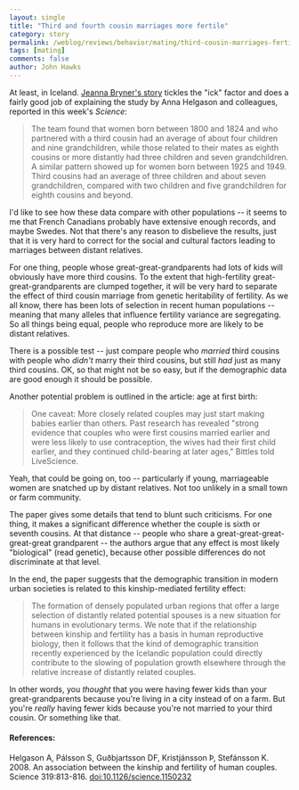 ```yaml
---
layout: single 
title: "Third and fourth cousin marriages more fertile" 
category: story
permalink: /weblog/reviews/behavior/mating/third-cousin-marriages-fertility-2008.html
tags: [mating] 
comments: false 
author: John Hawks 
---
```



<p>
At least, in Iceland. <a href="http://www.msnbc.msn.com/id/23052835/">Jeanna Bryner's story</a> tickles the "ick" factor and does a fairly good job of explaining the study by Anna Helgason and colleagues, reported in this week's <i>Science</i>:
</p>

<blockquote>The team found that women born between 1800 and 1824 and who partnered with a third cousin had an average of about four children and nine grandchildren, while those related to their mates as eighth cousins or more distantly had three children and seven grandchildren. A similar pattern showed up for women born between 1925 and 1949. Third cousins had an average of three children and about seven grandchildren, compared with two children and five grandchildren for eighth cousins and beyond.</blockquote>

<p>
I'd like to see how these data compare with other populations -- it seems to me that French Canadians probably have extensive enough records, and maybe Swedes. Not that there's any reason to disbelieve the results, just that it is very hard to correct for the social and cultural factors leading to marriages between distant relatives. 
</p>

<p>
For one thing, people whose great-great-grandparents had lots of kids will obviously have more third cousins. To the extent that high-fertility great-great-grandparents are clumped together, it will be very hard to separate the effect of third cousin marriage from genetic heritability of fertility. As we all know, there has been lots of selection in recent human populations -- meaning that many alleles that influence fertility variance are segregating. So all things being equal, people who reproduce more are likely to be distant relatives. 
</p>

<p>
There is a possible test -- just compare people who <i>married</i> third cousins with people who <i>didn't</i> marry their third cousins, but still <i>had</i> just as many third cousins. OK, so that might not be so easy, but if the demographic data are good enough it should be possible. 
</p>

<p>
Another potential problem is outlined in the article: age at first birth: 
</p>

<blockquote>One caveat: More closely related couples may just start making babies earlier than others. Past research has revealed "strong evidence that couples who were first cousins married earlier and were less likely to use contraception, the wives had their first child earlier, and they continued child-bearing at later ages," Bittles told LiveScience.</blockquote>

<p>
Yeah, that could be going on, too -- particularly if young, marriageable women are snatched up by distant relatives. Not too unlikely in a small town or farm community. 
</p>

<p>
The paper gives some details that tend to blunt such criticisms. For one thing, it makes a significant difference whether the couple is sixth or seventh cousins. At that distance -- people who share a great-great-great-great-great grandparent -- the authors argue that any effect is most likely "biological" (read genetic), because other possible differences do not discriminate at that level. 
</p>

<p>
In the end, the paper suggests that the demographic transition in modern urban societies is related to this kinship-mediated fertility effect: 
</p>

<blockquote>The formation of densely populated urban regions that offer a large selection of distantly related potential spouses is a new situation for humans in evolutionary terms. We note that if the relationship between kinship and fertility has a basis in human reproductive biology, then it follows that the kind of demographic transition recently experienced by the Icelandic population could directly contribute to the slowing of population growth elsewhere through the relative increase of distantly related couples.</blockquote>

<p>
In other words, you <i>thought</i> that you were having fewer kids than your great-grandparents because you're living in a city instead of on a farm. But you're <i>really</i> having fewer kids because you're not married to your third cousin. Or something like that. 
</p>

<h4>References:</h4>

<p class="cite">Helgason A, P&aacute;lsson S, Gu&eth;bjartsson DF, Kristj&aacute;nsson &THORN;, Stef&aacute;nsson K. 2008. An association between the kinship and fertility of human couples. Science 319:813-816. <a href="http://dx.doi.org/10.1126/science.1150232">doi:10.1126/science.1150232</a></p>

